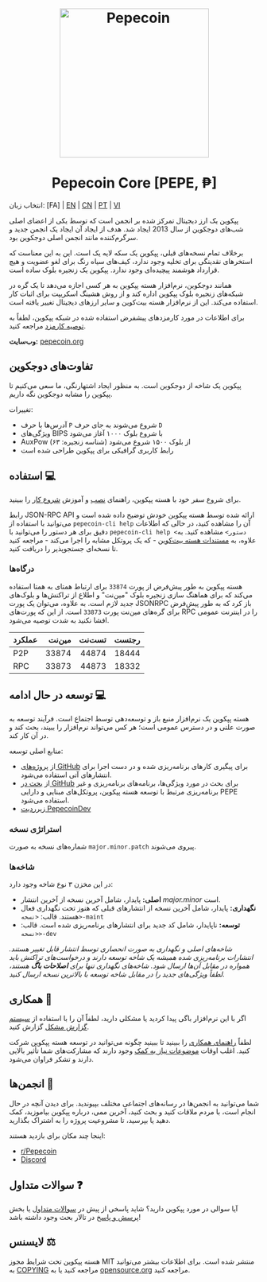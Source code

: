 <h1 align="center">
<img src="https://i.imgur.com/yap2xAX.png" alt="Pepecoin" width="300"/>
<br/><br/>
Pepecoin Core [PEPE, ₱]
</h1>  

انتخاب زبان: [FA] | [EN](README.md) | [CN](./README_zh_CN.md) | [PT](./README_pt_BR.md)  | [VI](./README_vi_VN.md)

پپکوین یک ارز دیجیتال تمرکز شده بر انجمن است که توسط یکی از اعضای اصلی شب‌های دوجکوین از سال 2013 ایجاد شد. هدف از ایجاد آن ایجاد یک انجمن جدید و سرگرم‌کننده مانند انجمن اصلی دوجکوین بود.

برخلاف تمام نسخه‌های قبلی، پپکوین یک سکه لایه یک است. این به این معناست که استخرهای نقدینگی برای تخلیه وجود ندارد، کیف‌های سیاه رنگ برای لغو عضویت و هیچ قرارداد هوشمند پیچیده‌ای وجود ندارد. پپکوین یک زنجیره بلوک ساده است.

همانند دوجکوین، نرم‌افزار هسته پپکوین به هر کسی اجازه می‌دهد تا یک گره در شبکه‌های زنجیره بلوک پپکوین اداره کند و از روش هشینگ اسکریپت برای اثبات کار استفاده می‌کند. این از نرم‌افزار هسته بیت‌کوین و سایر ارزهای دیجیتال تغییر یافته است.

برای اطلاعات در مورد کارمزد‌های پیشفرض استفاده شده در شبکه پپکوین، لطفاً به [توصیه کارمزد](doc/fee-recommendation.md) مراجعه کنید.

**وب‌سایت:** [pepecoin.org](https://pepecoin.org)

## تفاوت‌های دوجکوین

پپکوین یک شاخه از دوجکوین است. به منظور ایجاد اشتهارنگی، ما سعی می‌کنیم تا پپکوین را مشابه دوجکوین نگه داریم.

تغییرات:

* آدرس‌ها با حرف `P` شروع می‌شوند به جای حرف `D`
* ویژگی‌های BIPS با شروع بلوک ۱۰۰۰ آغاز می‌شود
* AuxPow از بلوک ۱۵۰۰ شروع می‌شود (شناسه زنجیره: ۶۳)
* رابط کاربری گرافیکی برای پپکوین طراحی شده است

## استفاده 💻

برای شروع سفر خود با هسته پپکوین، راهنمای [نصب](INSTALL.md) و آموزش [شروع کار](doc/getting-started.md) را ببینید.

رابط JSON-RPC API ارائه شده توسط هسته پپکوین خودش توضیح داده شده است و می‌توانید با استفاده از `pepecoin-cli help` آن را مشاهده کنید، در حالی که اطلاعات دقیق برای هر دستور را می‌توانید با `pepecoin-cli help <دستور>` مشاهده کنید. به علاوه، به [مستندات هسته بیت‌کوین](https://developer.bitcoin.org/reference/rpc/) - که یک پروتکل مشابه را اجرا می‌کند - مراجعه کنید تا نسخه‌ای جستجوپذیر را دریافت کنید.

### درگاه‌ها

هسته پپکوین به طور پیش‌فرض از پورت `33874` برای ارتباط همتای به همتا استفاده می‌کند که برای هماهنگ سازی زنجیره بلوک "مین‌نت" و اطلاع از تراکنش‌ها و بلوک‌های جدید لازم است. به علاوه، می‌توان یک پورت JSONRPC باز کرد که به طور پیش‌فرض برای گره‌های مین‌نت پورت `33873` است. از این که پورت‌های RPC را در اینترنت عمومی افشا نکنید به شدت توصیه می‌شود.

| عملکرد | مین‌نت | تست‌نت | رجتست |
| :------- | ------: | ------: | ------: |
| P2P      |   33874 |   44874 |   18444 |
| RPC      |   33873 |   44873 |    18332 |

## توسعه در حال ادامه 💻

هسته پپکوین یک نرم‌افزار منبع باز و توسعه‌دهی توسط اجتماع است. فرآیند توسعه به صورت علنی و در دسترس عمومی است؛ هر کس می‌تواند نرم‌افزار را ببیند، بحث کند و در آن کار کند.

منابع اصلی توسعه:

* از [پروژه‌های GitHub](https://github.com/pepecoinppc/pepecoin/projects) برای پیگیری کارهای برنامه‌ریزی شده و در دست اجرا برای انتشارهای آتی استفاده می‌شود.
* از [بحث در GitHub](https://github.com/pepecoinppc/pepecoin/discussions) برای بحث در مورد ویژگی‌ها، برنامه‌های برنامه‌ریزی و غیر برنامه‌ریزی مرتبط با توسعه هسته پپکوین، پروتکل‌های مبنایی و دارایی PEPE استفاده می‌شود.
* [زیر‌ردیت PepecoinDev](https://www.reddit.com/r/pepecoindev/)

### استراتژی نسخه
شماره‌های نسخه به صورت `major.minor.patch` پیروی می‌شوند.

### شاخه‌ها
در این مخزن ۳ نوع شاخه وجود دارد:

- **اصلی:** پایدار، شامل آخرین نسخه از آخرین انتشار *major.minor* است.
- **نگهداری:** پایدار، شامل آخرین نسخه از انتشارهای قبلی که هنوز تحت نگهداری فعال هستند. قالب: `<نسخه>-maint`
- **توسعه:** ناپایدار، شامل کد جدید برای انتشارهای برنامه‌ریزی شده است. قالب: `<نسخه>-dev`

*شاخه‌های اصلی و نگهداری به صورت انحصاری توسط انتشار قابل تغییر هستند. انتشارات برنامه‌ریزی شده همیشه یک شاخه توسعه دارند و درخواست‌های تراکنش باید همواره در مقابل آن‌ها ارسال شود. شاخه‌های نگهداری تنها برای **اصلاحات باگ** هستند، لطفاً ویژگی‌های جدید را در مقابل شاخه توسعه با بالاترین نسخه ارسال کنید.*

## همکاری 🤝

اگر با این نرم‌افزار باگی پیدا کردید یا مشکلی دارید، لطفاً آن را با استفاده از [سیستم گزارش مشکل](https://github.com/pepecoinppc/pepecoin/issues/new?assignees=&labels=bug&template=bug_report.md&title=%5Bbug%5D+) گزارش کنید.

لطفاً [راهنمای همکاری](CONTRIBUTING.md) را ببینید تا ببینید چگونه می‌توانید در توسعه هسته پپکوین شرکت کنید. اغلب اوقات [موضوعات نیاز به کمک](https://github.com/pepecoinppc/pepecoin/labels/help%20wanted) وجود دارند که مشارکت‌های شما تأثیر بالایی دارند و تشکر فراوان می‌شود.

## انجمن‌ها 🐸

شما می‌توانید به انجمن‌ها در رسانه‌های اجتماعی مختلف بپیوندید. برای دیدن آنچه در حال انجام است، با مردم ملاقات کنید و بحث کنید، آخرین ممی، درباره پپکوین بیاموزید، کمک دهید یا بپرسید، تا مشروعیت پروژه را به اشتراک بگذارید.

اینجا چند مکان برای بازدید هستند:

* [r/Pepecoin](https://www.reddit.com/r/pepecoin/)
* [Discord](https://pepecoin.org/discord)

## سوالات متداول ❓

آیا سوالی در مورد پپکوین دارید؟ شاید پاسخی از پیش در [سوالات متداول](doc/FAQ.md) یا بخش [پرسش و پاسخ](https://github.com/pepecoinppc/pepecoin/discussions/categories/q-a) در تالار بحث وجود داشته باشد!

## لایسنس ⚖️
هسته پپکوین تحت شرایط مجوز MIT منتشر شده است. برای اطلاعات بیشتر می‌توانید به [COPYING](COPYING) مراجعه کنید یا به [opensource.org](https://opensource.org/licenses/MIT) مراجعه کنید.
